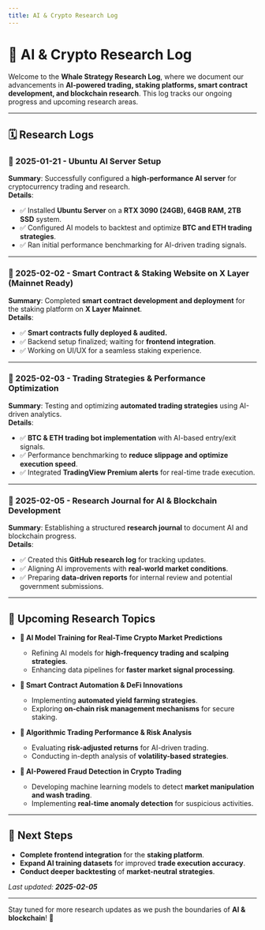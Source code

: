 ```yaml
---
title: AI & Crypto Research Log
---
```


# 📜 AI & Crypto Research Log

Welcome to the **Whale Strategy Research Log**, where we document our advancements in **AI-powered trading, staking platforms, smart contract development, and blockchain research**. This log tracks our ongoing progress and upcoming research areas.

---

## 🗓️ Research Logs

### **📅 2025-01-21 - Ubuntu AI Server Setup**
**Summary**: Successfully configured a **high-performance AI server** for cryptocurrency trading and research.  
**Details**:
- ✅ Installed **Ubuntu Server** on a **RTX 3090 (24GB), 64GB RAM, 2TB SSD** system.
- ✅ Configured AI models to backtest and optimize **BTC and ETH trading strategies**.
- ✅ Ran initial performance benchmarking for AI-driven trading signals.

---

### **📅 2025-02-02 - Smart Contract & Staking Website on X Layer (Mainnet Ready)**
**Summary**: Completed **smart contract development and deployment** for the staking platform on **X Layer Mainnet**.  
**Details**:
- ✅ **Smart contracts fully deployed & audited.**
- ✅ Backend setup finalized; waiting for **frontend integration**.
- ✅ Working on UI/UX for a seamless staking experience.

---

### **📅 2025-02-03 - Trading Strategies & Performance Optimization**
**Summary**: Testing and optimizing **automated trading strategies** using AI-driven analytics.  
**Details**:
- ✅ **BTC & ETH trading bot implementation** with AI-based entry/exit signals.
- ✅ Performance benchmarking to **reduce slippage and optimize execution speed**.
- ✅ Integrated **TradingView Premium alerts** for real-time trade execution.

---

### **📅 2025-02-05 - Research Journal for AI & Blockchain Development**
**Summary**: Establishing a structured **research journal** to document AI and blockchain progress.  
**Details**:
- ✅ Created this **GitHub research log** for tracking updates.
- ✅ Aligning AI improvements with **real-world market conditions**.
- ✅ Preparing **data-driven reports** for internal review and potential government submissions.

---

## 🔬 **Upcoming Research Topics**
- **🔹 AI Model Training for Real-Time Crypto Market Predictions**
  - Refining AI models for **high-frequency trading and scalping strategies**.
  - Enhancing data pipelines for **faster market signal processing**.
  
- **🔹 Smart Contract Automation & DeFi Innovations**
  - Implementing **automated yield farming strategies**.
  - Exploring **on-chain risk management mechanisms** for secure staking.

- **🔹 Algorithmic Trading Performance & Risk Analysis**
  - Evaluating **risk-adjusted returns** for AI-driven trading.
  - Conducting in-depth analysis of **volatility-based strategies**.

- **🔹 AI-Powered Fraud Detection in Crypto Trading**
  - Developing machine learning models to detect **market manipulation and wash trading**.
  - Implementing **real-time anomaly detection** for suspicious activities.

---

## 🔄 **Next Steps**
- **Complete frontend integration** for the **staking platform**.
- **Expand AI training datasets** for improved **trade execution accuracy**.
- **Conduct deeper backtesting** of **market-neutral strategies**.

_Last updated: **2025-02-05**_

---

Stay tuned for more research updates as we push the boundaries of **AI & blockchain**! 🚀

